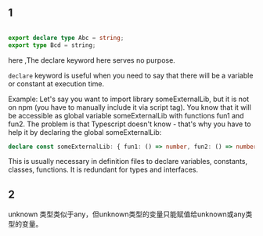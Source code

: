 ## 1
```ts

export declare type Abc = string;
export type Bcd = string;

```
here ,The declare keyword here serves no purpose.

`declare` keyword is useful when you need to say that there will be a variable or constant at execution time.

Example: Let's say you want to import library someExternalLib, but it is not on npm (you have to manually include it via script tag). You know that it will be accessible as global variable someExternalLib with functions fun1 and fun2. The problem is that Typescript doesn't know - that's why you have to help it by declaring the global someExternalLib:
```ts
declare const someExternalLib: { fun1: () => number, fun2: () => number }
```
This is usually necessary in definition files to declare variables, constants, classes, functions. It is redundant for types and interfaces.


## 2
unknown 类型类似于any，但unknown类型的变量只能赋值给unknown或any类型的变量。
